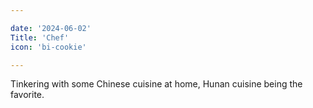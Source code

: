 ```yaml
---

date: '2024-06-02'
Title: 'Chef'
icon: 'bi-cookie'

---
```


Tinkering with some Chinese cuisine at home, Hunan cuisine being the favorite.